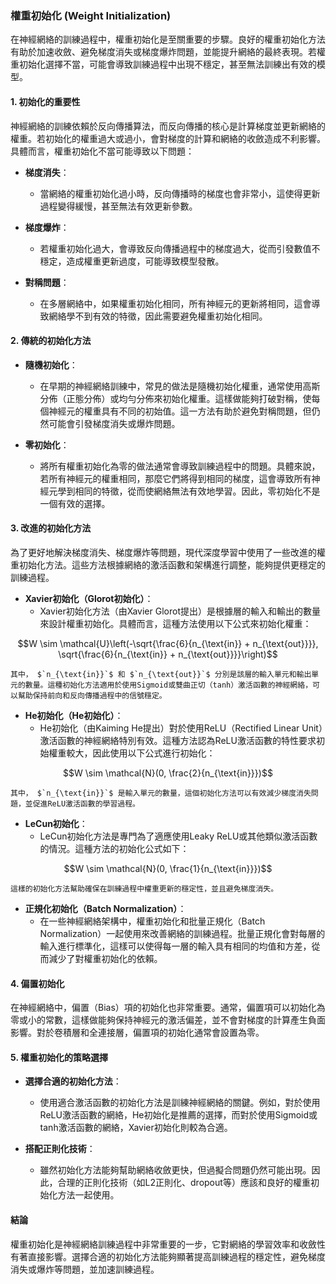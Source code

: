 ### 權重初始化 (Weight Initialization)

在神經網絡的訓練過程中，權重初始化是至關重要的步驟。良好的權重初始化方法有助於加速收斂、避免梯度消失或梯度爆炸問題，並能提升網絡的最終表現。若權重初始化選擇不當，可能會導致訓練過程中出現不穩定，甚至無法訓練出有效的模型。

#### 1. 初始化的重要性

神經網絡的訓練依賴於反向傳播算法，而反向傳播的核心是計算梯度並更新網絡的權重。若初始化的權重過大或過小，會對梯度的計算和網絡的收斂造成不利影響。具體而言，權重初始化不當可能導致以下問題：

- **梯度消失**：
  - 當網絡的權重初始化過小時，反向傳播時的梯度也會非常小，這使得更新過程變得緩慢，甚至無法有效更新參數。
  
- **梯度爆炸**：
  - 若權重初始化過大，會導致反向傳播過程中的梯度過大，從而引發數值不穩定，造成權重更新過度，可能導致模型發散。

- **對稱問題**：
  - 在多層網絡中，如果權重初始化相同，所有神經元的更新將相同，這會導致網絡學不到有效的特徵，因此需要避免權重初始化相同。

#### 2. 傳統的初始化方法

- **隨機初始化**：
  - 在早期的神經網絡訓練中，常見的做法是隨機初始化權重，通常使用高斯分佈（正態分佈）或均勻分佈來初始化權重。這樣做能夠打破對稱，使每個神經元的權重具有不同的初始值。這一方法有助於避免對稱問題，但仍然可能會引發梯度消失或爆炸問題。

- **零初始化**：
  - 將所有權重初始化為零的做法通常會導致訓練過程中的問題。具體來說，若所有神經元的權重相同，那麼它們將得到相同的梯度，這會導致所有神經元學到相同的特徵，從而使網絡無法有效地學習。因此，零初始化不是一個有效的選擇。

#### 3. 改進的初始化方法

為了更好地解決梯度消失、梯度爆炸等問題，現代深度學習中使用了一些改進的權重初始化方法。這些方法根據網絡的激活函數和架構進行調整，能夠提供更穩定的訓練過程。

- **Xavier初始化（Glorot初始化）**：
  - Xavier初始化方法（由Xavier Glorot提出）是根據層的輸入和輸出的數量來設計權重初始化。具體而言，這種方法使用以下公式來初始化權重：
    
```math
W \sim \mathcal{U}\left(-\sqrt{\frac{6}{n_{\text{in}} + n_{\text{out}}}}, \sqrt{\frac{6}{n_{\text{in}} + n_{\text{out}}}}\right)
```

    其中， $`n_{\text{in}}`$ 和 $`n_{\text{out}}`$ 分別是該層的輸入單元和輸出單元的數量。這種初始化方法適用於使用Sigmoid或雙曲正切（tanh）激活函數的神經網絡，可以幫助保持前向和反向傳播過程中的信號穩定。

- **He初始化（He初始化）**：
  - He初始化（由Kaiming He提出）對於使用ReLU（Rectified Linear Unit）激活函數的神經網絡特別有效。這種方法認為ReLU激活函數的特性要求初始權重較大，因此使用以下公式進行初始化：
    
```math
W \sim \mathcal{N}(0, \frac{2}{n_{\text{in}}})
```

    其中， $`n_{\text{in}}`$ 是輸入單元的數量，這個初始化方法可以有效減少梯度消失問題，並促進ReLU激活函數的學習過程。

- **LeCun初始化**：
  - LeCun初始化方法是專門為了適應使用Leaky ReLU或其他類似激活函數的情況。這種方法的初始化公式如下：
    
```math
W \sim \mathcal{N}(0, \frac{1}{n_{\text{in}}})
```

    這樣的初始化方法幫助確保在訓練過程中權重更新的穩定性，並且避免梯度消失。

- **正規化初始化（Batch Normalization）**：
  - 在一些神經網絡架構中，權重初始化和批量正規化（Batch Normalization）一起使用來改善網絡的訓練過程。批量正規化會對每層的輸入進行標準化，這樣可以使得每一層的輸入具有相同的均值和方差，從而減少了對權重初始化的依賴。

#### 4. 偏置初始化

在神經網絡中，偏置（Bias）項的初始化也非常重要。通常，偏置項可以初始化為零或小的常數，這樣做能夠保持神經元的激活偏差，並不會對梯度的計算產生負面影響。對於卷積層和全連接層，偏置項的初始化通常會設置為零。

#### 5. 權重初始化的策略選擇

- **選擇合適的初始化方法**：
  - 使用適合激活函數的初始化方法是訓練神經網絡的關鍵。例如，對於使用ReLU激活函數的網絡，He初始化是推薦的選擇，而對於使用Sigmoid或tanh激活函數的網絡，Xavier初始化則較為合適。

- **搭配正則化技術**：
  - 雖然初始化方法能夠幫助網絡收斂更快，但過擬合問題仍然可能出現。因此，合理的正則化技術（如L2正則化、dropout等）應該和良好的權重初始化方法一起使用。

#### 結論

權重初始化是神經網絡訓練過程中非常重要的一步，它對網絡的學習效率和收斂性有著直接影響。選擇合適的初始化方法能夠顯著提高訓練過程的穩定性，避免梯度消失或爆炸等問題，並加速訓練過程。